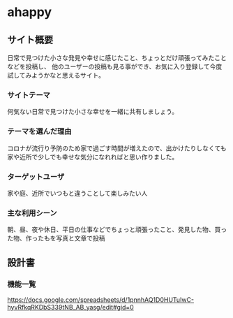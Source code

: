 # ahappy
## サイト概要
日常で見つけた小さな発見や幸せに感じたこと、ちょっとだけ頑張ってみたことなどを投稿し、
他のユーザーの投稿も見る事ができ、お気に入り登録して今度試してみようかなと思えるサイト。


### サイトテーマ
何気ない日常で見つけた小さな幸せを一緒に共有しましょう。

### テーマを選んだ理由
コロナが流行り予防のため家で過ごす時間が増えたので、出かけたりしなくても家や近所で少しでも幸せな気分になれればと思い作りました。

### ターゲットユーザ
家や庭、近所でいつもと違うことして楽しみたい人

### 主な利用シーン
朝、昼、夜や休日、平日の仕事などでちょっと頑張ったこと、発見した物、買った物、作ったもを写真と文章で投稿

## 設計書

### 機能一覧
<https://docs.google.com/spreadsheets/d/1pnnhAQ1D0HUTuIwC-hyvRfkqRKDbS339tNB_AB_yasg/edit#gid=0>
